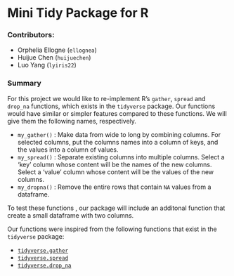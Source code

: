 # Mini Tidy Package for R

### Contributors:
- Orphelia Ellogne (`ellognea`)
- Huijue Chen (`huijuechen`)
- Luo Yang (`lyiris22`)

### Summary
For this project we would like to re-implement R’s `gather`, `spread` and `drop_na` functions, which exists in the `tidyverse` package. Our functions would have similar or simpler features compared to these functions. We will give them the following names, respectively.

- `my_gather()` : Make data from wide to long by combining columns. For selected columns, put the columns names into a column of keys, and the values into a column of values.
- `my_spread()` : Separate existing columns into multiple columns.  Select a ‘key’ column whose content will be the names of the new columns. Select a ‘value’ column whose content will be the values of the new columns.
- `my_dropna()` : Remove the entire rows that contain `NA` values from a dataframe.

To test these functions , our package will include an additonal function that create a small dataframe with two columns.

Our functions were inspired from the following functions that exist in the `tidyverse` package:
- [`tidyverse.gather`](https://tidyr.tidyverse.org/reference/gather.html)
- [`tidyverse.spread`](https://tidyr.tidyverse.org/reference/spread.html)
- [`tidyverse.drop_na`](https://tidyr.tidyverse.org/reference/drop_na.html)
